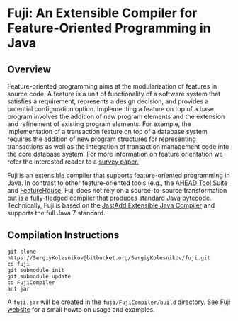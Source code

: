 # Fuji: An Extensible Compiler for Feature-Oriented Programming in Java


## Overview

Feature-oriented programming aims at the modularization of features in source code. A feature is a unit of functionality of a software system that satisfies a requirement, represents a design decision, and provides a potential configuration option. Implementing a feature on top of a base program involves the addition of new program elements and the extension and refinement of existing program elements. For example, the implementation of a transaction feature on top of a database system requires the addition of new program structures for representing transactions as well as the integration of transaction management code into the core database system. For more information on feature orientation we refer the interested reader to a [survey paper.](http://www.infosun.fim.uni-passau.de/cl/publications/docs/JOT2009fosd.pdf)

Fuji is an extensible compiler that supports feature-oriented programming in Java. In contrast to other feature-oriented tools (e.g., the [AHEAD Tool Suite](http://userweb.cs.utexas.edu/users/schwartz/ATS.html) and [FeatureHouse](http://www.fosd.de/fh/), Fuji does not rely on a source-to-source transformation but is a fully-fledged compiler that produces standard Java bytecode. Technically, Fuji is based on the [JastAdd Extensible Java Compiler](http://jastadd.org/web/jastaddj/) and supports the full Java 7 standard. 

## Compilation Instructions

```
git clone https://SergiyKolesnikov@bitbucket.org/SergiyKolesnikov/fuji.git
cd fuji
git submodule init
git submodule update
cd FujiCompiler
ant jar
```

A `fuji.jar` will be created in the `fuji/FujiCompiler/build` directory.  See [Fuji website](http://fosd.de/fuji) for a small howto on usage and examples.
